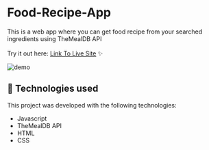 # Food-Recipe-App

This is a web app where you can get food recipe from your searched ingredients using TheMealDB API
<br><br>Try it out here: [Link To Live Site](https://beckygia.github.io/Food-Recipe-App/) ✨

![demo](https://github.com/beckygia/Food-Recipe-App/blob/main/foodrecipeapp.gif)

## 🚀 Technologies used

This project was developed with the following technologies:

- Javascript
- TheMealDB API
- HTML
- CSS
